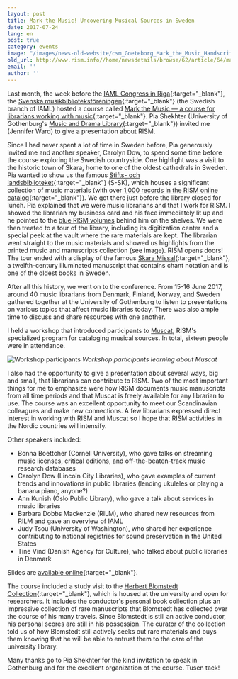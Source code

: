 ```yaml
---
layout: post
title: Mark the Music! Uncovering Musical Sources in Sweden
date: 2017-07-24
lang: en
post: true
category: events
image: "/images/news-old-website/csm_Goeteborg_Mark_the_Music_Handscrift_0b45301c06.jpg"
old_url: http://www.rism.info//home/newsdetails/browse/62/article/64/mark-the-music-uncovering-musical-sources-in-sweden.html
email: ''
author: ''
---
```

Last month, the week before the [IAML Congress in Riga](http://www.iaml.info/congresses/2017-riga){:target="_blank"}, the [Svenska musikbiblioteksföreningen](http://www.smbf.nu/){:target="_blank"} (the Swedish branch of IAML) hosted a course called [Mark the Music — a course for librarians working with music](http://www.smbf.nu/dok/Program.mark_the_music.pdf){:target="_blank"}. Pia Shekhter (University of Gothenburg's [Music and Drama Library](http://www.ub.gu.se/bibliotek/Gumu/){:target="_blank"}) invited me (Jennifer Ward) to give a presentation about RISM.

Since I had never spent a lot of time in Sweden before, Pia generously invited me and another speaker, Carolyn Dow, to spend some time before the course exploring the Swedish countryside. One highlight was a visit to the historic town of Skara, home to one of the oldest cathedrals in Sweden. Pia wanted to show us the famous [Stifts- och landsbiblioteket](http://www.skara.se/se--gora/bibliotek.html){:target="_blank"} (S-SK), which houses a significant collection of music materials (with over [1,000 records in the RISM online catalog](https://opac.rism.info/metaopac/search?View=rism&siglum=S-SK){:target="_blank"}). We got there just before the library closed for lunch. Pia explained that we were music librarians and that I work for RISM. I showed the librarian my business card and his face immediately lit up and he pointed to the [blue RISM volumes](/publications.html#c36) behind him on the shelves. We were then treated to a tour of the library, including its digitization center and a special peek at the vault where the rare materials are kept. The librarian went straight to the music materials and showed us highlights from the printed music and manuscripts collection (see image). RISM opens doors! The tour ended with a display of the famous [Skara Missal](http://www.omifacsimiles.com/brochures/skara.html){:target="_blank"}, a twelfth-century illuminated manuscript that contains chant notation and is one of the oldest books in Sweden.

After all this history, we went on to the conference. From 15-16 June 2017, around 40 music librarians from Denmark, Finland, Norway, and Sweden gathered together at the University of Gothenburg to listen to presentations on various topics that affect music libraries today. There was also ample time to discuss and share resources with one another.

I held a workshop that introduced participants to [Muscat](/community/muscat.html), RISM's specialized program for cataloging musical sources. In total, sixteen people were in attendance.

![Workshop participants](http://rism.info/resources-old-website/news/Goeteborg_Mark_the_Music_Workshop_568x426.JPG)
_Workshop participants learning about Muscat_

I also had the opportunity to give a presentation about several ways, big and small, that librarians can contribute to RISM. Two of the most important things for me to emphasize were how RISM documents music manuscripts from all time periods and that Muscat is freely available for any librarian to use. The course was an excellent opportunity to meet our Scandinavian colleagues and make new connections. A few librarians expressed direct interest in working with RISM and Muscat so I hope that RISM activities in the Nordic countries will intensify.

Other speakers included:

- Bonna Boettcher (Cornell University), who gave talks on streaming music licenses, critical editions, and off-the-beaten-track music research databases
- Carolyn Dow (Lincoln City Libraries), who gave examples of current trends and innovations in public libraries (lending ukuleles or playing a banana piano, anyone?)
- Ann Kunish (Oslo Public Library), who gave a talk about services in music libraries
- Barbara Dobbs Mackenzie (RILM), who shared new resources from RILM and gave an overview of IAML
- Judy Tsou (University of Washington), who shared her experience contributing to national registries for sound preservation in the United States
- Tine Vind (Danish Agency for Culture), who talked about public libraries in Denmark

Slides are [available online](http://smbf.nu/arkivet/markthemusic/markthemusic.html){:target="_blank"}.

The course included a study visit to the [Herbert Blomstedt Collection](http://www.ub.gu.se/samlingar/blomstedt/){:target="_blank"}, which is housed at the university and open for researchers. It includes the conductor's personal book collection plus an impressive collection of rare manuscripts that Blomstedt has collected over the course of his many travels. Since Blomstedt is still an active conductor, his personal scores are still in his possession. The curator of the collection told us of how Blomstedt still actively seeks out rare materials and buys them knowing that he will be able to entrust them to the care of the university library.

Many thanks go to Pia Shekhter for the kind invitation to speak in Gothenburg and for the excellent organization of the course. Tusen tack!

